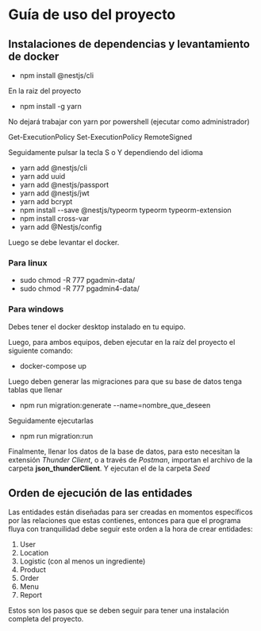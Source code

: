 # Guía de uso del proyecto

## Instalaciones de dependencias y levantamiento de docker

* npm install @nestjs/cli

En la raiz del proyecto

* npm install -g yarn

No dejará trabajar con yarn por powershell (ejecutar como administrador)

Get-ExecutionPolicy
Set-ExecutionPolicy RemoteSigned

Seguidamente pulsar la tecla S o Y dependiendo del idioma

* yarn add @nestjs/cli
* yarn add uuid
* yarn add @nestjs/passport
* yarn add @nestjs/jwt
* yarn add bcrypt
* npm install --save @nestjs/typeorm typeorm typeorm-extension
* npm install cross-var
* yarn add @Nestjs/config

Luego se debe levantar el docker.

### Para linux

* sudo chmod -R 777 pgadmin-data/
* sudo chmod -R 777 pgadmin4-data/

### Para windows 

Debes tener el docker desktop instalado en tu equipo.

Luego, para ambos equipos, deben ejecutar en la raíz del proyecto el siguiente comando:

* docker-compose up

Luego deben generar las migraciones para que su base de datos tenga tablas que llenar

* npm run migration:generate --name=nombre_que_deseen

Seguidamente ejecutarlas

* npm run migration:run

Finalmente, llenar los datos de la base de datos, para esto necesitan la extensión *Thunder Client*, o a través de *Postman*, importan el archivo de la carpeta **json_thunderClient**. Y ejecutan el de la carpeta *Seed*

## Orden de ejecución de las entidades

Las entidades están diseñadas para ser creadas en momentos específicos por las relaciones que estas contienes, entonces para que el programa fluya con tranquilidad debe
seguir este orden a la hora de crear entidades:

1. User
2. Location
3. Logistic (con al menos un ingrediente)
4. Product
5. Order
6. Menu
7. Report

Estos son los pasos que se deben seguir para tener una instalación completa del proyecto.